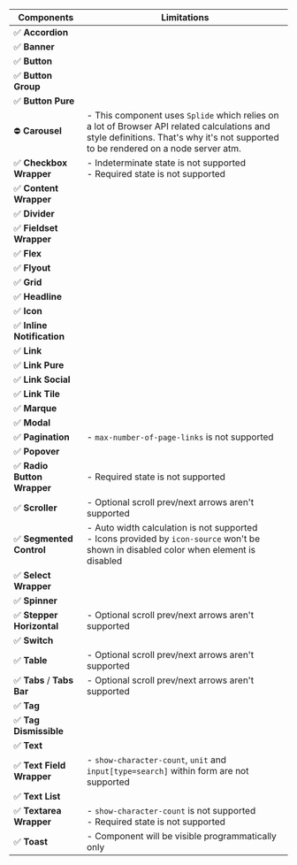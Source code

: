 | Components                  | Limitations                                                                                                                                                                        |
| --------------------------- | ---------------------------------------------------------------------------------------------------------------------------------------------------------------------------------- |
| ✅ **Accordion**            |                                                                                                                                                                                    |
| ✅ **Banner**               |                                                                                                                                                                                    |
| ✅ **Button**               |                                                                                                                                                                                    |
| ✅ **Button Group**         |                                                                                                                                                                                    |
| ✅ **Button Pure**          |                                                                                                                                                                                    |
| ⛔ **Carousel**             | - This component uses `Splide` which relies on a lot of Browser API related calculations and style definitions. That's why it's not supported to be rendered on a node server atm. |
| ✅ **Checkbox Wrapper**     | - Indeterminate state is not supported<br />- Required state is not supported                                                                                                      |
| ✅ **Content Wrapper**      |                                                                                                                                                                                    |
| ✅ **Divider**              |                                                                                                                                                                                    |
| ✅ **Fieldset Wrapper**     |                                                                                                                                                                                    |
| ✅ **Flex**                 |                                                                                                                                                                                    |
| ✅ **Flyout**               |                                                                                                                                                                                    |
| ✅ **Grid**                 |                                                                                                                                                                                    |
| ✅ **Headline**             |                                                                                                                                                                                    |
| ✅ **Icon**                 |                                                                                                                                                                                    |
| ✅ **Inline Notification**  |                                                                                                                                                                                    |
| ✅ **Link**                 |                                                                                                                                                                                    |
| ✅ **Link Pure**            |                                                                                                                                                                                    |
| ✅ **Link Social**          |                                                                                                                                                                                    |
| ✅ **Link Tile**            |                                                                                                                                                                                    |
| ✅ **Marque**               |                                                                                                                                                                                    |
| ✅ **Modal**                |                                                                                                                                                                                    |
| ✅ **Pagination**           | - `max-number-of-page-links` is not supported                                                                                                                                      |
| ✅ **Popover**              |                                                                                                                                                                                    |
| ✅ **Radio Button Wrapper** | - Required state is not supported                                                                                                                                                  |
| ✅ **Scroller**             | - Optional scroll prev/next arrows aren't supported                                                                                                                                |
| ✅ **Segmented Control**    | - Auto width calculation is not supported<br />- Icons provided by `icon-source` won't be shown in disabled color when element is disabled                                         |
| ✅ **Select Wrapper**       |                                                                                                                                                                                    |
| ✅ **Spinner**              |                                                                                                                                                                                    |
| ✅ **Stepper Horizontal**   | - Optional scroll prev/next arrows aren't supported                                                                                                                                |
| ✅ **Switch**               |                                                                                                                                                                                    |
| ✅ **Table**                | - Optional scroll prev/next arrows aren't supported                                                                                                                                |
| ✅ **Tabs** / **Tabs Bar**  | - Optional scroll prev/next arrows aren't supported                                                                                                                                |
| ✅ **Tag**                  |                                                                                                                                                                                    |
| ✅ **Tag Dismissible**      |                                                                                                                                                                                    |
| ✅ **Text**                 |                                                                                                                                                                                    |
| ✅ **Text Field Wrapper**   | - `show-character-count`, `unit` and `input[type=search]` within form are not supported                                                                                            |
| ✅ **Text List**            |                                                                                                                                                                                    |
| ✅ **Textarea Wrapper**     | - `show-character-count` is not supported<br />- Required state is not supported                                                                                                   |
| ✅ **Toast**                | - Component will be visible programmatically only                                                                                                                                  |
